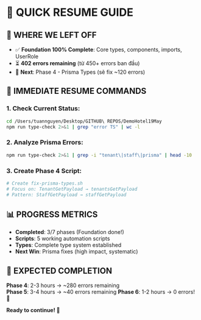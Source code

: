 # 🚀 QUICK RESUME GUIDE

## 📍 WHERE WE LEFT OFF
- ✅ **Foundation 100% Complete**: Core types, components, imports, UserRole
- ⏳ **402 errors remaining** (từ 450+ errors ban đầu)
- 🎯 **Next**: Phase 4 - Prisma Types (sẽ fix ~120 errors)

## 🔧 IMMEDIATE RESUME COMMANDS

### 1. Check Current Status:
```bash
cd /Users/tuannguyen/Desktop/GITHUB\ REPOS/DemoHotel19May
npm run type-check 2>&1 | grep "error TS" | wc -l
```

### 2. Analyze Prisma Errors:
```bash
npm run type-check 2>&1 | grep -i "tenant\|staff\|prisma" | head -10
```

### 3. Create Phase 4 Script:
```bash
# Create fix-prisma-types.sh
# Focus on: TenantGetPayload → tenantsGetPayload
# Pattern: StaffGetPayload → staffGetPayload
```

## 📊 PROGRESS METRICS
- **Completed**: 3/7 phases (Foundation done!)
- **Scripts**: 5 working automation scripts
- **Types**: Complete type system established
- **Next Win**: Prisma fixes (high impact, systematic)

## 🎯 EXPECTED COMPLETION
**Phase 4**: 2-3 hours → ~280 errors remaining  
**Phase 5**: 3-4 hours → ~40 errors remaining
**Phase 6**: 1-2 hours → 0 errors! 🎉

**Ready to continue! 🚀**

